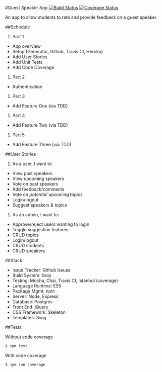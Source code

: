 #Guest Speaker App
[![Build Status](https://travis-ci.org/ErikAbrahamson/guest-speaker-app.svg?branch=master)](https://travis-ci.org/ErikAbrahamson/guest-speaker-app) [![Coverage Status](https://coveralls.io/repos/ErikAbrahamson/guest-speaker-app/badge.svg?branch=master&service=github)](https://coveralls.io/github/ErikAbrahamson/guest-speaker-app?branch=master)  

An app to allow students to rate and provide feedback on a guest speaker.

##Schedule  

1. Part 1
  * App overview
  * Setup (Generator, Github, Travis CI, Heroku)
  * Add User Stories
  * Add Unit Tests
  * Add Code Coverage
1. Part 2
  * Authentication
1. Part 3
  * Add Feature One (via TDD)
1. Part 4
  * Add Feature Two (via TDD)
1. Part 5
  * Add Feature Three (via TDD)  

##User Stories

1. As a user, I want to:
  * View past speakers
  * View upcoming speakers
  * Vote on past speakers
  * Add feedback/comments
  * Vote on *potential* upcoming topics
  * Login/logout
  * Suggest speakers & topics
1. As an admin, I want to:
  * Approve/reject users wanting to login
  * Toggle suggestion features
  * CRUD topics
  * Login/logout
  * CRUD students
  * CRUD speakers

##Stack

* Issue Tracker: Github Issues
* Build System: Gulp
* Testing: Mocha, Chai, Travis CI, Istanbul (coverage)
* Language Runtime: ES5
* Package Mgmt: npm
* Server: Node, Express
* Database: Postgres
* Front End: jQuery
* CSS Framework: Skeleton
* Templates: Swig

##Tests  

Without code coverage  
```sh
$ npm test
```
With code coverage  
```sh
$ npm run coverage
```
